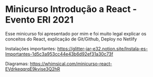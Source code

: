 # Minicurso Introdução a React - Evento ERI 2021

Esse minicurso foi apresentado por mim e foi muito legal explicar os conceitos do React, explicação de Git/Github, Deploy no Netlify

Instalações importantes:
https://glitter-jar-e32.notion.site/Instala-es-Importantes-1d5c3a953cc44e43b6d92ef31a30c73f

Diagramas:
https://whimsical.com/minicurso-react-EVdrkeqqrqE9kvise3Q2hR

